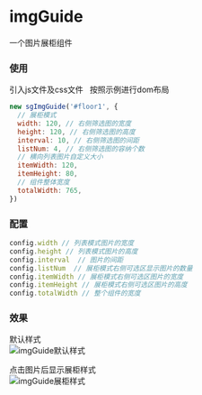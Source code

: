 # imgGuide
一个图片展柜组件

### 使用
引入js文件及css文件  
按照示例进行dom布局  
``` javascript
new sgImgGuide('#floor1', {
  // 展柜模式
  width: 120, // 右侧筛选图的宽度
  height: 120, // 右侧筛选图的高度
  interval: 10, // 右侧筛选图的间距
  listNum: 4, // 右侧筛选图的容纳个数
  // 横向列表图片自定义大小
  itemWidth: 120,
  itemHeight: 80,
  // 组件整体宽度
  totalWidth: 765, 
})
```

### 配置
``` javascript
config.width // 列表模式图片的宽度
config.height // 列表模式图片的高度
config.interval  // 图片的间距
config.listNum  // 展柜模式右侧可选区显示图片的数量
config.itemWidth // 展柜模式右侧可选区图片的宽度
config.itemHeight // 展柜模式右侧可选区图片的高度
config.totalWidth // 整个组件的宽度
```

### 效果  
默认样式  
![imgGuide默认样式](http://img.holdno.com/WechatIMG94.jpeg)  

点击图片后显示展柜样式  
![imgGuide展柜样式](http://img.holdno.com/WechatIMG106.jpeg)  

